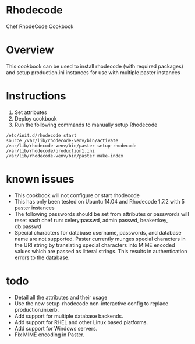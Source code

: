 Rhodecode
=========

Chef RhodeCode Cookbook

Overview
========

This cookbook can be used to install rhodecode (with required packages) and setup
production.ini instances for use with multiple paster instances

Instructions
============

1. Set attributes
2. Deploy cookbook
3. Run the following commands to manually setup Rhodecode
```
/etc/init.d/rhodecode start
source /var/lib/rhodecode-venv/bin/activate
/var/lib/rhodecode-venv/bin/paster setup-rhodecode /var/lib/rhodecode/production1.ini
/var/lib/rhodecode-venv/bin/paster make-index
```

known issues
=========

* This cookbook will not configure or start rhodecode
* This has only been tested on Ubuntu 14.04 and Rhodecode 1.7.2 with 5
  paster instances
* The following passwords should be set from attributes or passwords
  will reset each chef run: celery:passwd, admin:passwd, beaker:key,
  db:passwd
* Special characters for database username, passwords, and database name are
  not supported. Paster currently munges special characters in the URI string
  by translating special characters into MIME encoded values which are passed
  as litteral strings. This results in authentication errors to the database.

todo
=========

* Detail all the attributes and their usage
* Use the new setup-rhodecode non-interactive config to replace production.ini.erb.
* Add support for multiple database backends.
* Add support for RHEL and other Linux based platforms.
* Add support for Windows servers.
* Fix MIME encoding in Paster.
